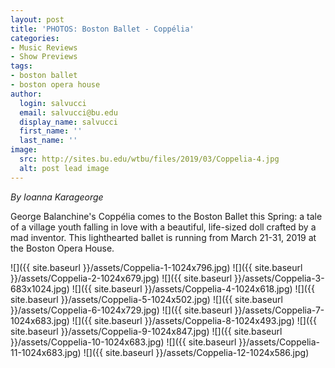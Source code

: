 ```yaml
---
layout: post
title: 'PHOTOS: Boston Ballet - Coppélia'
categories:
- Music Reviews
- Show Previews
tags:
- boston ballet
- boston opera house
author:
  login: salvucci
  email: salvucci@bu.edu
  display_name: salvucci
  first_name: ''
  last_name: ''
image:
  src: http://sites.bu.edu/wtbu/files/2019/03/Coppelia-4.jpg
  alt: post lead image
---
```


_By Ioanna Karageorge_

George Balanchine's Coppélia comes to the Boston Ballet this Spring: a tale of a village youth falling in love with a beautiful, life-sized doll crafted by a mad inventor. This lighthearted ballet is running from March 21-31, 2019 at the Boston Opera House.

![]({{ site.baseurl }}/assets/Coppelia-1-1024x796.jpg) ![]({{ site.baseurl }}/assets/Coppelia-2-1024x679.jpg) ![]({{ site.baseurl }}/assets/Coppelia-3-683x1024.jpg) ![]({{ site.baseurl }}/assets/Coppelia-4-1024x618.jpg) ![]({{ site.baseurl }}/assets/Coppelia-5-1024x502.jpg) ![]({{ site.baseurl }}/assets/Coppelia-6-1024x729.jpg) ![]({{ site.baseurl }}/assets/Coppelia-7-1024x683.jpg) ![]({{ site.baseurl }}/assets/Coppelia-8-1024x493.jpg) ![]({{ site.baseurl }}/assets/Coppelia-9-1024x847.jpg) ![]({{ site.baseurl }}/assets/Coppelia-10-1024x683.jpg) ![]({{ site.baseurl }}/assets/Coppelia-11-1024x683.jpg) ![]({{ site.baseurl }}/assets/Coppelia-12-1024x586.jpg)